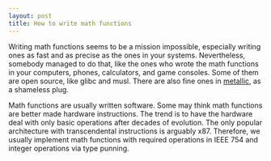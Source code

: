 ```yaml
---
layout: post
title: How to write math functions
---
```

Writing math functions seems to be a mission impossible, especially
writing ones as fast and as precise as the ones in your systems.
Nevertheless, somebody managed to do that, like the ones who wrote the
math functions in your computers, phones, calculators, and game
consoles.  Some of them are open source, like glibc and musl.  There are
also fine ones in [metallic][metallic], as a shameless plug.

[metallic]: https://github.com/jdh8/metallic

Math functions are usually written software.  Some may think math
functions are better made hardware instructions.  The trend is to have
the hardware deal with only basic operations after decades of evolution.
The only popular architecture with transcendental instructions is
arguably x87.  Therefore, we usually implement math functions with
required operations in IEEE 754 and integer operations via type punning.
